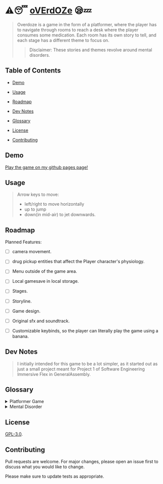 
#  :warning::sleeping: [oVErdOZe](https://github.com/Hantasmagoria/Hantasmagoria.github.io/documentations/overdoze) :sleepy::zzz:

  

>Overdoze is a game in the form of a platformer, where the player has to navigate through rooms to reach a desk where the player consumes some medication. 
>Each room has its own story to tell, and each stage has a different theme to focus on. 
>>Disclaimer: These stories and themes revolve around mental disorders.

  

##  Table of Contents

-  [Demo](#demo)

-  [Usage](#usage)

-  [Roadmap](#roadmap)

-  [Dev Notes](#dev-notes)

-  [Glossary](#glossary)

-  [License](#license)

-  [Contributing](#contributing)
  


<!-- - [Install](#install) -->

  

##  Demo

  

[Play the game on my github pages page!](https://hantasmagoria.github.io/overdoze)


  

##  Usage

  

> Arrow keys to move:
> - left/right to move horizontally
> - up to jump
> - down(in mid-air) to jet downwards.

  

##  Roadmap

  

Planned Features:

- [ ] camera movement.

- [ ] drug pickup entities that affect the Player character's physiology.

- [ ] Menu outside of the game area.

- [ ] Local gamesave in local storage.

- [ ] Stages.

- [ ] Storyline.

- [ ] Game design.

- [ ] Original sfx and soundtrack.

- [ ] Customizable keybinds, so the player can literally play the game using a banana.

  
##  Dev Notes

>I initially intended for this game to be a lot simpler, as it started out as just a small project meant for Project 1 of Software Engineering Immersive Flex in GeneralAssembly.

##  Glossary

<details>

<summary>Platformer Game</summary>

**Platform games**, or **platformers**, are a video game genre and subgenre of [action game](https://en.wikipedia.org/wiki/Action_game "Action game"). In a platformer the [player controlled character](https://en.wikipedia.org/wiki/Player_character "Player character") must jump and climb between suspended platforms while avoiding obstacles. Examples include Super Mario, Megaman, Castlevania, and Celeste(shown below)

![Celeste gif](https://thumbs.gfycat.com/FormalHighlevelHypsilophodon-size_restricted.gif)
</details>
<details><summary>Mental Disorder</summary>A mental disorder, also called a mental illness or psychiatric disorder, is a behavioral or mental pattern that causes significant distress or impairment of personal functioning. Such features may be persistent, relapsing and remitting, or occur as a single episode.

![menhera gif](https://media.giphy.com/media/NRupwC0898OESGze8N/giphy.gif)</details>

  

##  License

  

[GPL-3.0](https://www.gnu.org/licenses/gpl-3.0.en.html).

  

##  Contributing

  

Pull requests are welcome. For major changes, please open an issue first to discuss what you would like to change.

  

Please make sure to update tests as appropriate.

  

<!--

## Install

  

[download as ZIP](https://github.com/Hantasmagoria/overdoze/archive/master.zip). -->